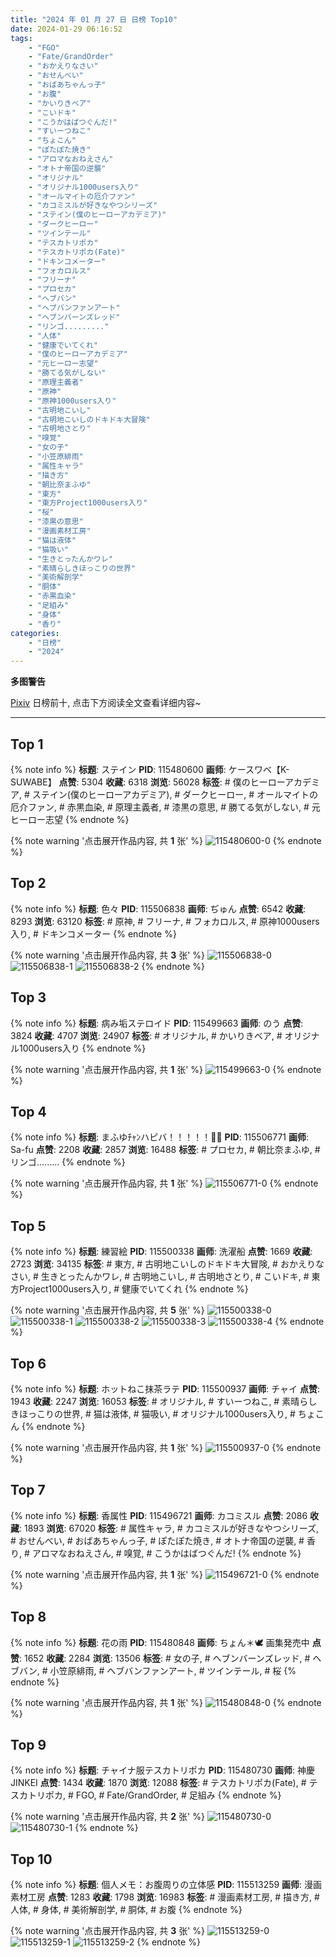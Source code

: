 ```yaml
---
title: "2024 年 01 月 27 日 日榜 Top10"
date: 2024-01-29 06:16:52
tags:
    - "FGO"
    - "Fate/GrandOrder"
    - "おかえりなさい"
    - "おせんべい"
    - "おばあちゃんっ子"
    - "お腹"
    - "かいりきベア"
    - "こいドキ"
    - "こうかはばつぐんだ!"
    - "すいーつねこ"
    - "ちょこん"
    - "ぽたぽた焼き"
    - "アロマなおねえさん"
    - "オトナ帝国の逆襲"
    - "オリジナル"
    - "オリジナル1000users入り"
    - "オールマイトの厄介ファン"
    - "カコミスルが好きなやつシリーズ"
    - "ステイン(僕のヒーローアカデミア)"
    - "ダークヒーロー"
    - "ツインテール"
    - "テスカトリポカ"
    - "テスカトリポカ(Fate)"
    - "ドキンコメーター"
    - "フォカロルス"
    - "フリーナ"
    - "プロセカ"
    - "ヘブバン"
    - "ヘブバンファンアート"
    - "ヘブンバーンズレッド"
    - "リンゴ........."
    - "人体"
    - "健康でいてくれ"
    - "僕のヒーローアカデミア"
    - "元ヒーロー志望"
    - "勝てる気がしない"
    - "原理主義者"
    - "原神"
    - "原神1000users入り"
    - "古明地こいし"
    - "古明地こいしのドキドキ大冒険"
    - "古明地さとり"
    - "嗅覚"
    - "女の子"
    - "小笠原緋雨"
    - "属性キャラ"
    - "描き方"
    - "朝比奈まふゆ"
    - "東方"
    - "東方Project1000users入り"
    - "桜"
    - "漆黒の意思"
    - "漫画素材工房"
    - "猫は液体"
    - "猫吸い"
    - "生きとったんかワレ"
    - "素晴らしきほっこりの世界"
    - "美術解剖学"
    - "胴体"
    - "赤黒血染"
    - "足組み"
    - "身体"
    - "香り"
categories:
    - "日榜"
    - "2024"
---
```


<i class="fa fa-triangle-exclamation"></i>**多图警告**<i class="fa fa-triangle-exclamation"></i>

[Pixiv](https://www.pixiv.net/) 日榜前十, 点击下方阅读全文查看详细内容~

<!-- more -->

---

## Top 1

{% note info %}
**标题**: ステイン
**PID**: 115480600 **画师**: ケースワベ【K-SUWABE】
**点赞**: 5304 **收藏**: 6318 **浏览**: 56028
**标签**: # 僕のヒーローアカデミア, # ステイン(僕のヒーローアカデミア), # ダークヒーロー, # オールマイトの厄介ファン, # 赤黒血染, # 原理主義者, # 漆黒の意思, # 勝てる気がしない, # 元ヒーロー志望
{% endnote %}

{% note warning '点击展开作品内容, 共 **1** 张' %}
![115480600-0](https://i.pixiv.re/img-original/img/2024/01/26/00/01/06/115480600_p0.jpg)
{% endnote %}

## Top 2

{% note info %}
**标题**: 色々
**PID**: 115506838 **画师**: ぢゅん
**点赞**: 6542 **收藏**: 8293 **浏览**: 63120
**标签**: # 原神, # フリーナ, # フォカロルス, # 原神1000users入り, # ドキンコメーター
{% endnote %}

{% note warning '点击展开作品内容, 共 **3** 张' %}
![115506838-0](https://i.pixiv.re/img-original/img/2024/01/27/00/00/13/115506838_p0.jpg)
![115506838-1](https://i.pixiv.re/img-original/img/2024/01/27/00/00/13/115506838_p1.jpg)
![115506838-2](https://i.pixiv.re/img-original/img/2024/01/27/00/00/13/115506838_p2.jpg)
{% endnote %}

## Top 3

{% note info %}
**标题**: 病み垢ステロイド
**PID**: 115499663 **画师**: のう
**点赞**: 3824 **收藏**: 4707 **浏览**: 24907
**标签**: # オリジナル, # かいりきベア, # オリジナル1000users入り
{% endnote %}

{% note warning '点击展开作品内容, 共 **1** 张' %}
![115499663-0](https://i.pixiv.re/img-original/img/2024/01/26/20/05/09/115499663_p0.jpg)
{% endnote %}

## Top 4

{% note info %}
**标题**: まふゆﾁｬﾝハピバ！！！！！🎂🎉
**PID**: 115506771 **画师**: Sa-fu
**点赞**: 2208 **收藏**: 2857 **浏览**: 16488
**标签**: # プロセカ, # 朝比奈まふゆ, # リンゴ.........
{% endnote %}

{% note warning '点击展开作品内容, 共 **1** 张' %}
![115506771-0](https://i.pixiv.re/img-original/img/2024/01/27/00/00/00/115506771_p0.jpg)
{% endnote %}

## Top 5

{% note info %}
**标题**: 練習絵
**PID**: 115500338 **画师**: 洗濯船
**点赞**: 1669 **收藏**: 2723 **浏览**: 34135
**标签**: # 東方, # 古明地こいしのドキドキ大冒険, # おかえりなさい, # 生きとったんかワレ, # 古明地こいし, # 古明地さとり, # こいドキ, # 東方Project1000users入り, # 健康でいてくれ
{% endnote %}

{% note warning '点击展开作品内容, 共 **5** 张' %}
![115500338-0](https://i.pixiv.re/img-original/img/2024/01/26/20/31/37/115500338_p0.png)
![115500338-1](https://i.pixiv.re/img-original/img/2024/01/26/20/31/37/115500338_p1.png)
![115500338-2](https://i.pixiv.re/img-original/img/2024/01/26/20/31/37/115500338_p2.png)
![115500338-3](https://i.pixiv.re/img-original/img/2024/01/26/20/31/37/115500338_p3.png)
![115500338-4](https://i.pixiv.re/img-original/img/2024/01/26/20/31/37/115500338_p4.png)
{% endnote %}

## Top 6

{% note info %}
**标题**: ホットねこ抹茶ラテ
**PID**: 115500937 **画师**: チャイ
**点赞**: 1943 **收藏**: 2247 **浏览**: 16053
**标签**: # オリジナル, # すいーつねこ, # 素晴らしきほっこりの世界, # 猫は液体, # 猫吸い, # オリジナル1000users入り, # ちょこん
{% endnote %}

{% note warning '点击展开作品内容, 共 **1** 张' %}
![115500937-0](https://i.pixiv.re/img-original/img/2024/01/26/20/55/40/115500937_p0.png)
{% endnote %}

## Top 7

{% note info %}
**标题**: 香属性
**PID**: 115496721 **画师**: カコミスル
**点赞**: 2086 **收藏**: 1893 **浏览**: 67020
**标签**: # 属性キャラ, # カコミスルが好きなやつシリーズ, # おせんべい, # おばあちゃんっ子, # ぽたぽた焼き, # オトナ帝国の逆襲, # 香り, # アロマなおねえさん, # 嗅覚, # こうかはばつぐんだ!
{% endnote %}

{% note warning '点击展开作品内容, 共 **1** 张' %}
![115496721-0](https://i.pixiv.re/img-original/img/2024/01/26/18/11/51/115496721_p0.jpg)
{% endnote %}

## Top 8

{% note info %}
**标题**: 花の雨
**PID**: 115480848 **画师**: ちょん＊🕊 画集発売中
**点赞**: 1652 **收藏**: 2284 **浏览**: 13506
**标签**: # 女の子, # ヘブンバーンズレッド, # ヘブバン, # 小笠原緋雨, # ヘブバンファンアート, # ツインテール, # 桜
{% endnote %}

{% note warning '点击展开作品内容, 共 **1** 张' %}
![115480848-0](https://i.pixiv.re/img-original/img/2024/01/26/00/04/10/115480848_p0.png)
{% endnote %}

## Top 9

{% note info %}
**标题**: チャイナ服テスカトリポカ
**PID**: 115480730 **画师**: 神慶 JINKEI
**点赞**: 1434 **收藏**: 1870 **浏览**: 12088
**标签**: # テスカトリポカ(Fate), # テスカトリポカ, # FGO, # Fate/GrandOrder, # 足組み
{% endnote %}

{% note warning '点击展开作品内容, 共 **2** 张' %}
![115480730-0](https://i.pixiv.re/img-original/img/2024/01/26/00/02/21/115480730_p0.png)
![115480730-1](https://i.pixiv.re/img-original/img/2024/01/26/00/02/21/115480730_p1.png)
{% endnote %}

## Top 10

{% note info %}
**标题**: 個人メモ：お腹周りの立体感
**PID**: 115513259 **画师**: 漫画素材工房
**点赞**: 1283 **收藏**: 1798 **浏览**: 16983
**标签**: # 漫画素材工房, # 描き方, # 人体, # 身体, # 美術解剖学, # 胴体, # お腹
{% endnote %}

{% note warning '点击展开作品内容, 共 **3** 张' %}
![115513259-0](https://i.pixiv.re/img-original/img/2024/01/27/06/00/11/115513259_p0.jpg)
![115513259-1](https://i.pixiv.re/img-original/img/2024/01/27/06/00/11/115513259_p1.jpg)
![115513259-2](https://i.pixiv.re/img-original/img/2024/01/27/06/00/11/115513259_p2.jpg)
{% endnote %}
